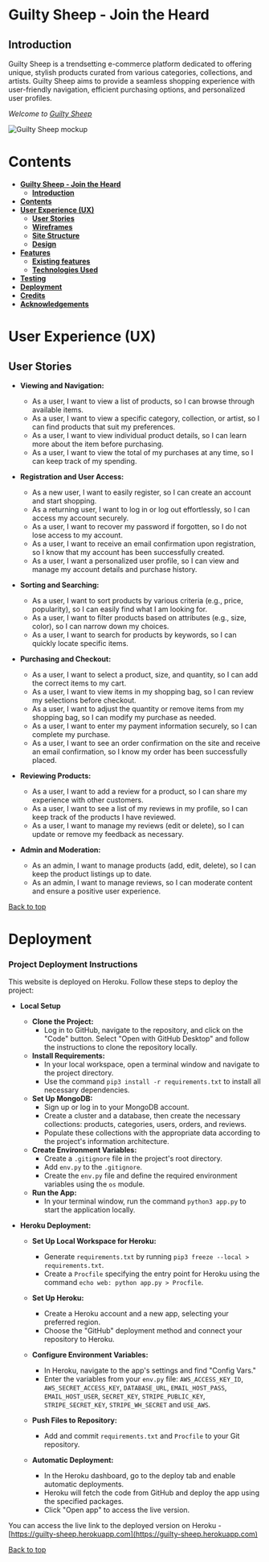 # **Guilty Sheep - Join the Heard**

## **Introduction**

Guilty Sheep is a trendsetting e-commerce platform dedicated to offering unique, stylish products curated from various categories, collections, and artists. Guilty Sheep aims to provide a seamless shopping experience with user-friendly navigation, efficient purchasing options, and personalized user profiles.

*Welcome to [Guilty Sheep](https://guilty-sheep-d1a7abf9637c.herokuapp.com)*

![Guilty Sheep mockup](static/images/readme/guilty-sheep-mockup.png)

# **Contents**

- [**Guilty Sheep - Join the Heard**](#guilty-sheep---your-trendy-e-commerce-haven)
    - [**Introduction**](#introduction)
- [**Contents**](#contents)
- [**User Experience (UX)**](#user-experience-ux)
    - [**User Stories**](#user-stories)
    - [**Wireframes**](#wireframes)
    - [**Site Structure**](#site-structure)
  - [**Design**](#design)
- [**Features**](#features)
  - [**Existing features**](#existing-features)
  - [**Technologies Used**](#technologies-used)
- [**Testing**](#testing)
- [**Deployment**](#deployment)
- [**Credits**](#credits)
- [**Acknowledgements**](#acknowledgements)


# **User Experience (UX)**

## **User Stories**

- **Viewing and Navigation:**
    - As a user, I want to view a list of products, so I can browse through available items.
    - As a user, I want to view a specific category, collection, or artist, so I can find products that suit my preferences.
    - As a user, I want to view individual product details, so I can learn more about the item before purchasing.
    - As a user, I want to view the total of my purchases at any time, so I can keep track of my spending.
    
- **Registration and User Access:**
    - As a new user, I want to easily register, so I can create an account and start shopping.
    - As a returning user, I want to log in or log out effortlessly, so I can access my account securely.
    - As a user, I want to recover my password if forgotten, so I do not lose access to my account.
    - As a user, I want to receive an email confirmation upon registration, so I know that my account has been successfully created.
    - As a user, I want a personalized user profile, so I can view and manage my account details and purchase history.

- **Sorting and Searching:**
    - As a user, I want to sort products by various criteria (e.g., price, popularity), so I can easily find what I am looking for.
    - As a user, I want to filter products based on attributes (e.g., size, color), so I can narrow down my choices.
    - As a user, I want to search for products by keywords, so I can quickly locate specific items.
    
- **Purchasing and Checkout:**
    - As a user, I want to select a product, size, and quantity, so I can add the correct items to my cart.
    - As a user, I want to view items in my shopping bag, so I can review my selections before checkout.
    - As a user, I want to adjust the quantity or remove items from my shopping bag, so I can modify my purchase as needed.
    - As a user, I want to enter my payment information securely, so I can complete my purchase.
    - As a user, I want to see an order confirmation on the site and receive an email confirmation, so I know my order has been successfully placed.

- **Reviewing Products:**
    - As a user, I want to add a review for a product, so I can share my experience with other customers.
    - As a user, I want to see a list of my reviews in my profile, so I can keep track of the products I have reviewed.
    - As a user, I want to manage my reviews (edit or delete), so I can update or remove my feedback as necessary.

- **Admin and Moderation:**
    - As an admin, I want to manage products (add, edit, delete), so I can keep the product listings up to date.
    - As an admin, I want to manage reviews, so I can moderate content and ensure a positive user experience. 

[Back to top](#contents)


# **Deployment**

### **Project Deployment Instructions**

This website is deployed on Heroku. Follow these steps to deploy the project:

- **Local Setup**

    - **Clone the Project:** 
        - Log in to GitHub, navigate to the repository, and click on the "Code" button. Select "Open with GitHub Desktop" and follow the instructions to clone the repository locally.
    - **Install Requirements:** 
        - In your local workspace, open a terminal window and navigate to the project directory.
        - Use the command `pip3 install -r requirements.txt` to install all necessary dependencies.
    - **Set Up MongoDB:** 
        - Sign up or log in to your MongoDB account. 
        - Create a cluster and a database, then create the necessary collections: products, categories, users, orders, and reviews. 
        - Populate these collections with the appropriate data according to the project's information architecture.
    - **Create Environment Variables:**
        - Create a `.gitignore` file in the project's root directory.
        - Add `env.py` to the `.gitignore`.
        - Create the `env.py` file and define the required environment variables using the `os` module.
    - **Run the App:** 
        - In your terminal window, run the command `python3 app.py` to start the application locally.

- **Heroku Deployment:** 

    - **Set Up Local Workspace for Heroku:**
        - Generate `requirements.txt` by running `pip3 freeze --local > requirements.txt`.
        - Create a `Procfile` specifying the entry point for Heroku using the command `echo web: python app.py > Procfile`.
    
    - **Set Up Heroku:**
        - Create a Heroku account and a new app, selecting your preferred region.
        - Choose the "GitHub" deployment method and connect your repository to Heroku.
    
    - **Configure Environment Variables:**
        - In Heroku, navigate to the app's settings and find "Config Vars."
        - Enter the variables from your `env.py` file: `AWS_ACCESS_KEY_ID`, `AWS_SECRET_ACCESS_KEY`, `DATABASE_URL`, `EMAIL_HOST_PASS`, `EMAIL_HOST_USER`, `SECRET_KEY`, `STRIPE_PUBLIC_KEY`, `STRIPE_SECRET_KEY`, `STRIPE_WH_SECRET` and `USE_AWS`.
    
    - **Push Files to Repository:**
        - Add and commit `requirements.txt` and `Procfile` to your Git repository.
    
    - **Automatic Deployment:**
        - In the Heroku dashboard, go to the deploy tab and enable automatic deployments.
        - Heroku will fetch the code from GitHub and deploy the app using the specified packages.
        - Click "Open app" to access the live version.

You can access the live link to the deployed version on Heroku - [https://guilty-sheep.herokuapp.com](https://guilty-sheep.herokuapp.com)

[Back to top](#contents)